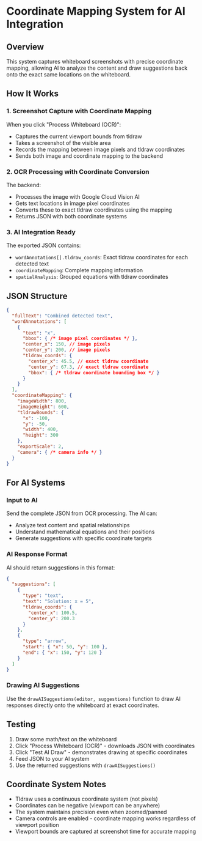 # Coordinate Mapping System for AI Integration

## Overview
This system captures whiteboard screenshots with precise coordinate mapping, allowing AI to analyze the content and draw suggestions back onto the exact same locations on the whiteboard.

## How It Works

### 1. Screenshot Capture with Coordinate Mapping
When you click "Process Whiteboard (OCR)":
- Captures the current viewport bounds from tldraw
- Takes a screenshot of the visible area
- Records the mapping between image pixels and tldraw coordinates
- Sends both image and coordinate mapping to the backend

### 2. OCR Processing with Coordinate Conversion
The backend:
- Processes the image with Google Cloud Vision AI
- Gets text locations in image pixel coordinates
- Converts these to exact tldraw coordinates using the mapping
- Returns JSON with both coordinate systems

### 3. AI Integration Ready
The exported JSON contains:
- `wordAnnotations[].tldraw_coords`: Exact tldraw coordinates for each detected text
- `coordinateMapping`: Complete mapping information
- `spatialAnalysis`: Grouped equations with tldraw coordinates

## JSON Structure

```json
{
  "fullText": "Combined detected text",
  "wordAnnotations": [
    {
      "text": "x",
      "bbox": { /* image pixel coordinates */ },
      "center_x": 150, // image pixels
      "center_y": 200, // image pixels
      "tldraw_coords": {
        "center_x": 45.5, // exact tldraw coordinate
        "center_y": 67.3, // exact tldraw coordinate
        "bbox": { /* tldraw coordinate bounding box */ }
      }
    }
  ],
  "coordinateMapping": {
    "imageWidth": 800,
    "imageHeight": 600,
    "tldrawBounds": {
      "x": -100,
      "y": -50,
      "width": 400,
      "height": 300
    },
    "exportScale": 2,
    "camera": { /* camera info */ }
  }
}
```

## For AI Systems

### Input to AI
Send the complete JSON from OCR processing. The AI can:
- Analyze text content and spatial relationships
- Understand mathematical equations and their positions
- Generate suggestions with specific coordinate targets

### AI Response Format
AI should return suggestions in this format:
```json
{
  "suggestions": [
    {
      "type": "text",
      "text": "Solution: x = 5",
      "tldraw_coords": {
        "center_x": 100.5,
        "center_y": 200.3
      }
    },
    {
      "type": "arrow",
      "start": { "x": 50, "y": 100 },
      "end": { "x": 150, "y": 120 }
    }
  ]
}
```

### Drawing AI Suggestions
Use the `drawAISuggestions(editor, suggestions)` function to draw AI responses directly onto the whiteboard at exact coordinates.

## Testing
1. Draw some math/text on the whiteboard
2. Click "Process Whiteboard (OCR)" - downloads JSON with coordinates
3. Click "Test AI Draw" - demonstrates drawing at specific coordinates
4. Feed JSON to your AI system
5. Use the returned suggestions with `drawAISuggestions()`

## Coordinate System Notes
- Tldraw uses a continuous coordinate system (not pixels)
- Coordinates can be negative (viewport can be anywhere)
- The system maintains precision even when zoomed/panned
- Camera controls are enabled - coordinate mapping works regardless of viewport position
- Viewport bounds are captured at screenshot time for accurate mapping 